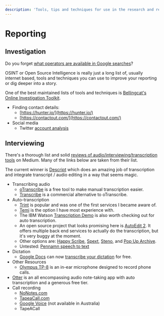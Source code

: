 ```yaml
---
description: 'Tools, tips and techniques for use in the research and reporting process.'
---
```


# Reporting

## Investigation

Do you forget [what operators are available in Google searches](https://en.wikipedia.org/wiki/Google_hacking)?

OSINT or Open Source Intelligence is really just a long list of, usually internet based, tools and techniques you can use to improve your reporting or dig deeper into a story.

One of the best maintained lists of tools and techniques is [Bellingcat's Online Investigation Toolkit](https://docs.google.com/document/d/1BfLPJpRtyq4RFtHJoNpvWQjmGnyVkfE2HYoICKOGguA/edit#).

* Finding contact details:
  * [https://hunter.io/](https://hunter.io/)
  * [https://contactout.com/](https://contactout.com/)
* Social media
  * Twitter [account analysis](https://accountanalysis.app/twitter/)

## Interviewing

There's a thorough list and solid [reviews of audio/interviewing/transcription tools](https://medium.com/journalism-innovation/the-best-new-ways-to-transcribe-c4c342abf172) on Medium. Many of the links below are taken from their list.

The current winner is [Descript](https://www.descript.com/) which does an amazing job of transcription and integrate transcript / audio editing in a way that seems magic.

* Transcribing audio
  * [oTranscribe](http://otranscribe.com) is a free tool to make manual transcription easier.
  * [Transcribe](http://Transcribe.wreally.com) is a commercial alternative to oTranscribe.
* Auto-transcription
  * [Trint](http://trint.com) is popular and was one of the first services I became aware of.
  * [Temi](http://temi.com) is the option I have most experience with.
  * The IBM Watson [Transcription Demo](https://speech-to-text-demo.mybluemix.net/) is also worth checking out for auto transcription.
  * An open source project that looks promising here is [AutoEdit 2](http://www.autoedit.io/). It offers multiple back end services to actually do the transcription, but it's very buggy at the moment.
  * Other options are: [Happy Scribe](https://www.happyscribe.co/), [Spext](http://spext.co), [Steno](https://itunes.apple.com/us/app/steno-live-transcription-and-recording/id1205209916?mt=8), and [Pop Up Archive](https://www.popuparchive.com/).
  * Untested: [Pennamn speech to text](https://apps.apple.com/us/app/penman-speak-your-notes/id1434184098?ls=1)
* Dictation 
  * [Google Docs](http://docs.google.com) can now [transcribe your dictation](https://qz.com/work/1087765/how-to-transcribe-audio-fast-and-for-free-using-google-docs-voice-typing/) for free.
* Other Resources 
  * [Olympus TP-8](https://www.amazon.com/Olympus-TP-8-Telephone-Pick-up-Microphone/dp/B007OXMHDE) is an in-ear microphone designed to record phone calls.
* [Otter](http://otter.ai) is an all encompassing audio note-taking app with auto transcription and a generous free tier.
* Call recording
  * [NoNotes.com](https://www.nonotes.com/)
  * [TapeaCall.com](https://www.tapeacall.com/)
  * [Google Voice](http://voice.google.com) \(not available in Australia\)
  * TapeACall



